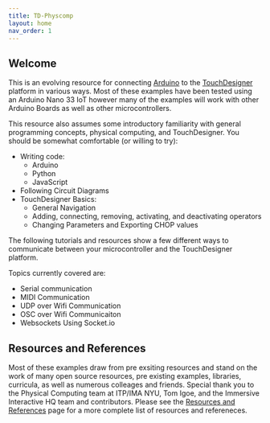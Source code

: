 ```yaml
---
title: TD-Physcomp
layout: home
nav_order: 1
---
```


## Welcome 
This is an evolving resource for connecting [Arduino](https://www.arduino.cc/) to the [TouchDesigner](https://derivative.ca/) platform in various ways.  Most of these examples have been tested using an Arduino Nano 33 IoT however many of the examples will work with other Arduino Boards as well as other microcontrollers.  

This resource also assumes some introductory familiarity with general programming concepts, physical computing, and TouchDesigner.  You should be somewhat comfortable (or willing to try): 
 - Writing code:  
    - Arduino 
    - Python
    - JavaScript
 - Following Circuit Diagrams
 - TouchDesigner Basics: 
    - General Navigation 
    - Adding, connecting, removing, activating, and deactivating operators 
    - Changing Parameters and Exporting CHOP values 

The following tutorials and resources show a few different ways to communicate between your microcontroller and the TouchDesigner platform. 

Topics currently covered are:
- Serial communication
- MIDI Communication
- UDP over Wifi Communication
- OSC over Wifi Communicaiton
- Websockets Using Socket.io


## Resources and References
Most of these examples draw from pre exsiting resources and stand on the work of many open source resources, pre existing examples, libraries, curricula, as well as numerous colleages and friends. Special thank you to the Physical Computing team at ITP/IMA NYU, Tom Igoe, and the Immersive Interactive HQ team and contributors.  Please see the [Resources and References](https://riositp.github.io/TDphyscomp/resources) page for a more complete list of resources and refereneces. 

[Just the Docs]: https://just-the-docs.github.io/just-the-docs/
[GitHub Pages]: https://docs.github.com/en/pages
[README]: https://github.com/just-the-docs/just-the-docs-template/blob/main/README.md
[Jekyll]: https://jekyllrb.com
[GitHub Pages / Actions workflow]: https://github.blog/changelog/2022-07-27-github-pages-custom-github-actions-workflows-beta/
[use this template]: https://github.com/just-the-docs/just-the-docs-template/generate